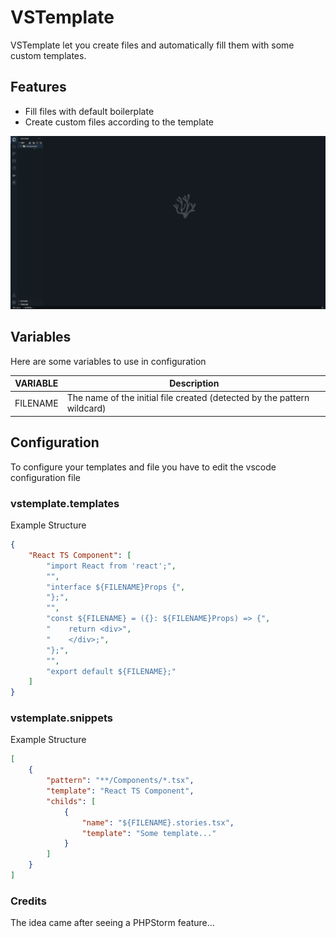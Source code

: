 # VSTemplate

VSTemplate let you create files and automatically fill them with some custom templates.

## Features

- Fill files with default boilerplate
- Create custom files according to the template

![demo](images/demo.gif)

## Variables

Here are some variables to use in configuration

| VARIABLE | Description                                                             |
| -------- | ----------------------------------------------------------------------- |
| FILENAME | The name of the initial file created (detected by the pattern wildcard) |

## Configuration

To configure your templates and file you have to edit the vscode configuration file

### vstemplate.templates

Example Structure

```json
{
    "React TS Component": [
        "import React from 'react';",
        "",
        "interface ${FILENAME}Props {",
        "};",
        "",
        "const ${FILENAME} = ({}: ${FILENAME}Props) => {",
        "    return <div>",
        "    </div>;",
        "};",
        "",
        "export default ${FILENAME};"
    ]
}
```

### vstemplate.snippets

Example Structure

```json
[
    {
        "pattern": "**/Components/*.tsx",
        "template": "React TS Component",
        "childs": [
            {
                "name": "${FILENAME}.stories.tsx",
                "template": "Some template..."
            }
        ]
    }
]
```

### Credits

The idea came after seeing a PHPStorm feature...